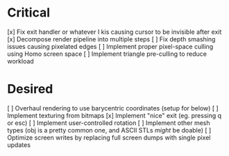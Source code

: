 # Critical

[x] Fix exit handler or whatever I kis causing cursor to be invisible after exit
[x] Decompose render pipeline into multiple steps
[ ] Fix depth smashing issues causing pixelated edges
[ ] Implement proper pixel-space culling using Homo screen space
[ ] Implement triangle pre-culling to reduce workload

# Desired

[ ] Overhaul rendering to use barycentric coordinates (setup for below)
[ ] Implement texturing from bitmaps
[x] Implement "nice" exit (eg. pressing q or esc)
[ ] Implement user-controlled rotation
[ ] Implement other mesh types (obj is a pretty common one, and ASCII STLs _might_ be doable)
[ ] Optimize screen writes by replacing full screen dumps with single pixel updates
